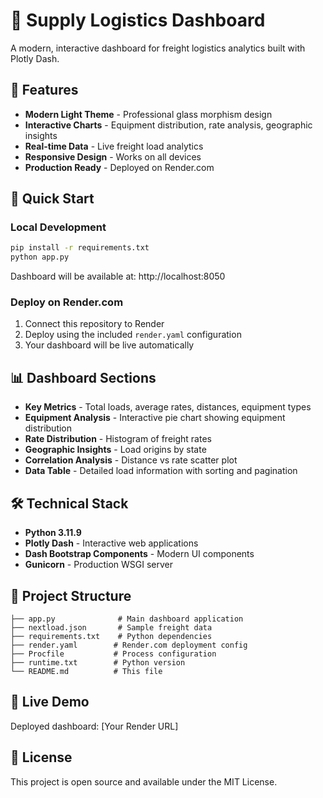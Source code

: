 # 🚀 Supply Logistics Dashboard

A modern, interactive dashboard for freight logistics analytics built with Plotly Dash.

## 🌟 Features

- **Modern Light Theme** - Professional glass morphism design
- **Interactive Charts** - Equipment distribution, rate analysis, geographic insights
- **Real-time Data** - Live freight load analytics
- **Responsive Design** - Works on all devices
- **Production Ready** - Deployed on Render.com

## 🚀 Quick Start

### Local Development
```bash
pip install -r requirements.txt
python app.py
```
Dashboard will be available at: http://localhost:8050

### Deploy on Render.com
1. Connect this repository to Render
2. Deploy using the included `render.yaml` configuration
3. Your dashboard will be live automatically

## 📊 Dashboard Sections

- **Key Metrics** - Total loads, average rates, distances, equipment types
- **Equipment Analysis** - Interactive pie chart showing equipment distribution
- **Rate Distribution** - Histogram of freight rates
- **Geographic Insights** - Load origins by state
- **Correlation Analysis** - Distance vs rate scatter plot
- **Data Table** - Detailed load information with sorting and pagination

## 🛠️ Technical Stack

- **Python 3.11.9**
- **Plotly Dash** - Interactive web applications
- **Dash Bootstrap Components** - Modern UI components
- **Gunicorn** - Production WSGI server

## 📁 Project Structure

```
├── app.py              # Main dashboard application
├── nextload.json       # Sample freight data
├── requirements.txt    # Python dependencies
├── render.yaml        # Render.com deployment config
├── Procfile           # Process configuration
├── runtime.txt        # Python version
└── README.md          # This file
```

## 🎯 Live Demo

Deployed dashboard: [Your Render URL]

## 📝 License

This project is open source and available under the MIT License.